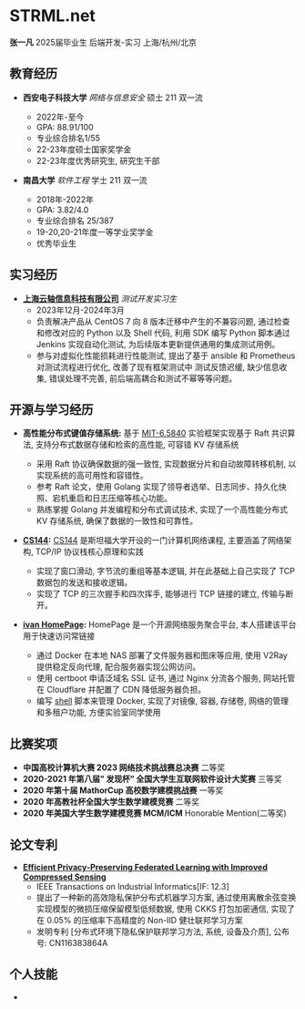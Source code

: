 STRML.net
=========

**张一凡**
2025届毕业生
后端开发-实习
上海/杭州/北京

教育经历
-------

* **西安电子科技大学** *网络与信息安全* 硕士 211 双一流
  * 2022年-至今
  * GPA: 88.91/100
  * 专业综合排名1/55
  * 22-23年度硕士国家奖学金
  * 22-23年度优秀研究生, 研究生干部

* **南昌大学** *软件工程* 学士 211 双一流
  * 2018年-2022年
  * GPA: 3.82/4.0
  * 专业综合排名 25/387
  * 19-20,20-21年度一等学业奖学金
  * 优秀毕业生


实习经历
--------

* [**上海云轴信息科技有限公司**](https://www.zstack.io/) *测试开发实习生*
  * 2023年12月-2024年3月
  * 负责解决产品从 CentOS 7 向 8 版本迁移中产生的不兼容问题, 通过检查和修改对应的 Python 以及 Shell 代码, 利用 SDK 编写 Python 脚本通过 Jenkins 实现自动化测试, 为后续版本更新提供通用的集成测试用例。
  * 参与对虚拟化性能损耗进行性能测试, 提出了基于 ansible 和 Prometheus 对测试流程进行优化, 改善了现有框架测试中 测试反馈迟缓, 缺少信息收集, 错误处理不完善, 前后端高耦合和测试不幂等等问题。


开源与学习经历
-----------

* **高性能分布式键值存储系统:** 
基于 [MIT-6.5840](https://pdos.csail.mit.edu/6.824/general.html) 实验框架实现基于 Raft 共识算法, 支持分布式数据存储和检索的高性能, 可容错 KV 存储系统 
  * 采用 Raft 协议确保数据的强一致性, 实现数据分片和自动故障转移机制, 以实现系统的高可用性和容错性。
  * 参考 Raft 论文，使用 Golang 实现了领导者选举、日志同步、持久化快照、宕机重启和日志压缩等核心功能。
  * 熟练掌握 Golang 并发编程和分布式调试技术, 实现了一个高性能分布式 KV 存储系统, 确保了数据的一致性和可靠性。

* **[CS144](https://github.com/ZhangIvan1/CS144Learn):** 
[CS144](https://cs144.github.io/) 是斯坦福大学开设的一门计算机网络课程, 主要涵盖了网络架构, TCP/IP 协议栈核心原理和实践
  * 实现了窗口滑动, 字节流的重组等基本逻辑, 并在此基础上自己实现了 TCP 数据包的发送和接收逻辑。
  * 实现了 TCP 的三次握手和四次挥手, 能够进行 TCP 链接的建立, 传输与断开。

* **[ivan HomePage](https://home.ivanz.cc/):** 
HomePage 是一个开源网络服务聚合平台, 本人搭建该平台用于快速访问常链接
  * 通过 Docker 在本地 NAS 部署了文件服务器和图床等应用, 使用 V2Ray 提供稳定反向代理, 配合服务器实现公网访问。
  * 使用 certboot 申请泛域名 SSL 证书, 通过 Nginx 分流各个服务, 网站托管在 Cloudflare 并配置了 CDN 降低服务器负担。
  * 编写 [shell](https://github.com/ZhangIvan1/Docker-manager-shell) 脚本来管理 Docker, 实现了对镜像, 容器, 存储卷, 网络的管理和多租户功能, 方便实验室同学使用


比赛奖项
------

* **中国高校计算机大赛 2023 网络技术挑战赛总决赛** 二等奖 
* **2020-2021 年第八届” 发现杯” 全国大学生互联网软件设计大奖赛** 三等奖
* **2020 年第十届 MathorCup 高校数学建模挑战赛**  一等奖
* **2020 年高教社杯全国大学生数学建模竞赛**   二等奖
* **2020 年美国大学生数学建模竞赛 MCM/ICM**  Honorable Mention(二等奖)


论文专利
------

* **[Efficient Privacy-Preserving Federated Learning with Improved Compressed Sensing](https://doi.org/10.1109/TII.2023.3297596)** 
  * IEEE Transactions on Industrial Informatics[IF: 12.3]
  * 提出了一种新的高效隐私保护分布式机器学习方案, 通过使用离散余弦变换实现模型的微损压缩保留模型低频数据, 使用 CKKS 打包加密通信, 实现了在 0.05% 的压缩率下高精度的 Non-IID 健壮联邦学习方案
  * 发明专利 [分布式环境下隐私保护联邦学习方法, 系统, 设备及介质], 公布号: CN116383864A


个人技能
------

* 